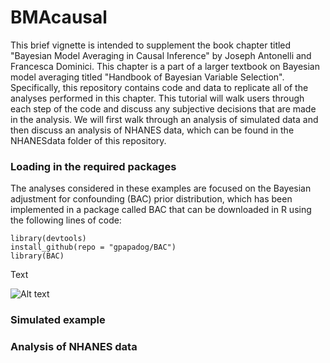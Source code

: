 # BMAcausal

This brief vignette is intended to supplement the book chapter titled "Bayesian Model Averaging in Causal Inference" by Joseph Antonelli and Francesca Dominici.  This chapter is a part of a larger textbook on Bayesian model averaging titled "Handbook of Bayesian Variable Selection". Specifically, this repository contains code and data to replicate all of the analyses performed in this chapter. This tutorial will walk users through each step of the code and discuss any subjective decisions that are made in the analysis. We will first walk through an analysis of simulated data and then discuss an analysis of NHANES data, which can be found in the NHANESdata folder of this repository. 

### Loading in the required packages

The analyses considered in these examples are focused on the Bayesian adjustment for confounding (BAC) prior distribution, which has been implemented in a package called BAC that can be downloaded in R using the following lines of code:

```
library(devtools)
install_github(repo = "gpapadog/BAC")
library(BAC)
```

Text

![Alt text](images/TreatmentOmega1)

### Simulated example

### Analysis of NHANES data
